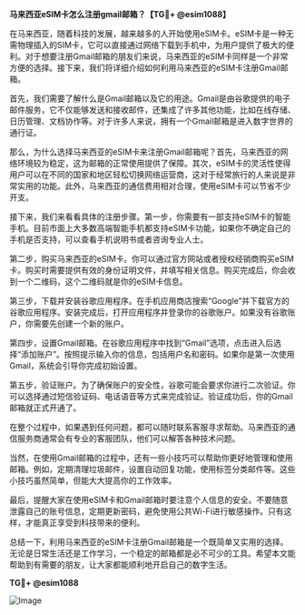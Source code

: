 **马来西亚eSIM卡怎么注册gmail邮箱？【TG💪+ @esim1088】**

在马来西亚，随着科技的发展，越来越多的人开始使用eSIM卡。eSIM卡是一种无需物理插入的SIM卡，它可以直接通过网络下载到手机中，为用户提供了极大的便利。对于想要注册Gmail邮箱的朋友们来说，马来西亚的eSIM卡同样是一个非常方便的选择。接下来，我们将详细介绍如何利用马来西亚的eSIM卡注册Gmail邮箱。

首先，我们需要了解什么是Gmail邮箱以及它的用途。Gmail是由谷歌提供的电子邮件服务，它不仅能够发送和接收邮件，还集成了许多其他功能，比如在线存储、日历管理、文档协作等。对于许多人来说，拥有一个Gmail邮箱是进入数字世界的通行证。

那么，为什么选择马来西亚的eSIM卡来注册Gmail邮箱呢？首先，马来西亚的网络环境较为稳定，这为邮箱的正常使用提供了保障。其次，eSIM卡的灵活性使得用户可以在不同的国家和地区轻松切换网络运营商，这对于经常旅行的人来说是非常实用的功能。此外，马来西亚的通信费用相对合理，使用eSIM卡可以节省不少开支。

接下来，我们来看看具体的注册步骤。第一步，你需要有一部支持eSIM卡的智能手机。目前市面上大多数高端智能手机都支持eSIM卡功能，如果你不确定自己的手机是否支持，可以查看手机说明书或者咨询专业人士。

第二步，购买马来西亚的eSIM卡。你可以通过官方网站或者授权经销商购买eSIM卡。购买时需要提供有效的身份证明文件，并填写相关信息。购买完成后，你会收到一个二维码，这个二维码就是你的eSIM卡信息。

第三步，下载并安装谷歌应用程序。在手机应用商店搜索“Google”并下载官方的谷歌应用程序。安装完成后，打开应用程序并登录你的谷歌账户。如果没有谷歌账户，你需要先创建一个新的账户。

第四步，设置Gmail邮箱。在谷歌应用程序中找到“Gmail”选项，点击进入后选择“添加账户”。按照提示输入你的信息，包括用户名和密码。如果你是第一次使用Gmail，系统会引导你完成初始设置。

第五步，验证账户。为了确保账户的安全性，谷歌可能会要求你进行二次验证。你可以选择通过短信验证码、电话语音等方式来完成验证。验证成功后，你的Gmail邮箱就正式开通了。

在整个过程中，如果遇到任何问题，都可以随时联系客服寻求帮助。马来西亚的通信服务商通常会有专业的客服团队，他们可以解答各种技术问题。

当然，在使用Gmail邮箱的过程中，还有一些小技巧可以帮助你更好地管理和使用邮箱。例如，定期清理垃圾邮件，设置自动回复功能，使用标签分类邮件等。这些小技巧虽然简单，但能大大提高你的工作效率。

最后，提醒大家在使用eSIM卡和Gmail邮箱时要注意个人信息的安全。不要随意泄露自己的账号信息，定期更新密码，避免使用公共Wi-Fi进行敏感操作。只有这样，才能真正享受到科技带来的便利。

总结一下，利用马来西亚的eSIM卡注册Gmail邮箱是一个既简单又实用的选择。无论是日常生活还是工作学习，一个稳定的邮箱都是必不可少的工具。希望本文能帮助到有需要的朋友，让大家都能顺利地开启自己的数字生活。

**TG💪+ @esim1088**

![Image](https://i.postimg.cc/4NQfJmqS/Snipaste-2025-05-13-00-14-12.png)